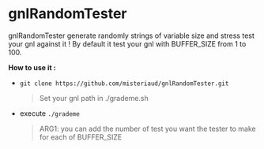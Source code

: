 # gnlRandomTester

gnlRandomTester generate randomly strings of variable size and stress test your gnl against it !
By default it test your gnl with BUFFER_SIZE from 1 to 100.

**How to use it :**
- `git clone https://github.com/misteriaud/gnlRandomTester.git`
	> Set your gnl path in ./grademe.sh

- execute `./grademe`
	> ARG1: you can add the number of test you want the tester to make for each of BUFFER_SIZE

